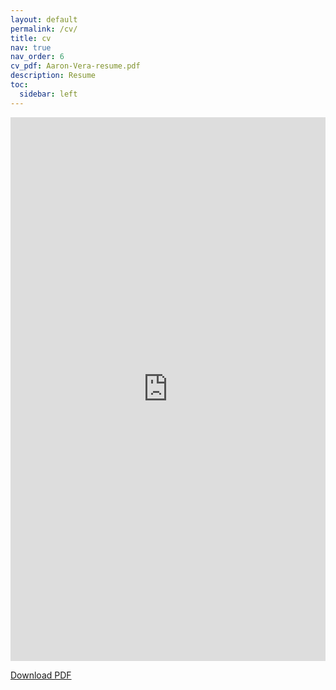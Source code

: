 ```yaml
---
layout: default
permalink: /cv/
title: cv
nav: true
nav_order: 6
cv_pdf: Aaron-Vera-resume.pdf
description: Resume
toc:
  sidebar: left
---
```

<embed src="https://aa7onv.github.io/assets/pdf/Aaron-Vera-resume.pdf" width="100%" height="870px" type="application/pdf">

[Download PDF](https://aa7onv.github.io/assets/pdf/Aaron-Vera-resume.pdf)
